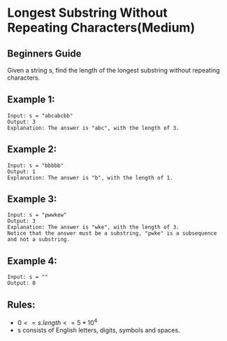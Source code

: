 # Longest Substring Without Repeating Characters(Medium)

## Beginners Guide

Given a string s, find the length of the longest substring without repeating characters.

Example 1:
---
```go=
Input: s = "abcabcbb"
Output: 3
Explanation: The answer is "abc", with the length of 3.
```

Example 2:
---
```go=
Input: s = "bbbbb"
Output: 1
Explanation: The answer is "b", with the length of 1.
```

Example 3:
---
```go=
Input: s = "pwwkew"
Output: 3
Explanation: The answer is "wke", with the length of 3.
Notice that the answer must be a substring, "pwke" is a subsequence and not a substring.
```

Example 4:
---
```go=
Input: s = ""
Output: 0
```

Rules:
---
* $0 <= s.length <= 5 * 10^4$
* s consists of English letters, digits, symbols and spaces.